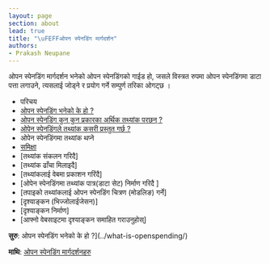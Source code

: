 ```yaml
---
layout: page
section: about
lead: true
title: "\uFEFFओपन स्पेनडिंग मार्गदर्शन"
authors:
- Prakash Neupane
---
```

ओपन स्पेनडिंग मार्गदर्शन भनेको ओपन स्पेनडिंगको गाईड हो, जसले विस्त्रत रुपमा ओपन स्पेनडिंगमा डाटा पत्ता लगाउने, त्यसलाई जोड्ने र प्रयोग गर्ने सम्पुर्ण तरिका ओगट्छ ।

* परिचय
* [ओपन स्पेनडिंग भनेको के हो ?](./ओपन-स्पेनडिंग-भनेको-के-हो/)
* [ओपन स्पेनडिंग कुन कुन प्रकारका अर्थिक तथ्यांक परछन् ?](./ओपन-स्पेनडिंग-कुन-कुन-प्र/)
* [ओपेन स्पेनडिंगले तथ्यांक कसरी प्रस्तुत गर्छ ?](./ओपेन-स्पेनडिंगले-तथ्यांक/)
* ओपेन स्पेनडिंगमा तथ्यांक थप्ने
* [समिक्षा](./ओपेन-स्पेनडिंगमा-तथ्यांक/)
* [तथ्यांक संकलन गरिदै]
* [तथ्यांक ढाँचा मिलाइदै]
* [तथ्यांकलाई वेबमा प्रकाशन गरिंदै]
* [ओपेन स्पेनडिंगमा तथ्यांक पात्र(डाटा सेट) निर्माण गरिदै ]
* [तपाइको तथ्यांकलाई ओपन स्पेनडिंग चित्रण (मोडलिङ) गर्ने]
* [दृश्याङ्कन (भिज्जोलाईजेसन)]
* [दृश्याङ्कन निर्माण]
* [आफ्नो वेबसाइटमा दृश्याङ्कन समाहित गराउनुहोस्]

**सुरु**: ओपन स्पेनडिंग भनेको के हो ?](../what-is-openspending/)

**माथि**: [ओपन स्पेनडिंग मार्गदर्शनहरु](../)
